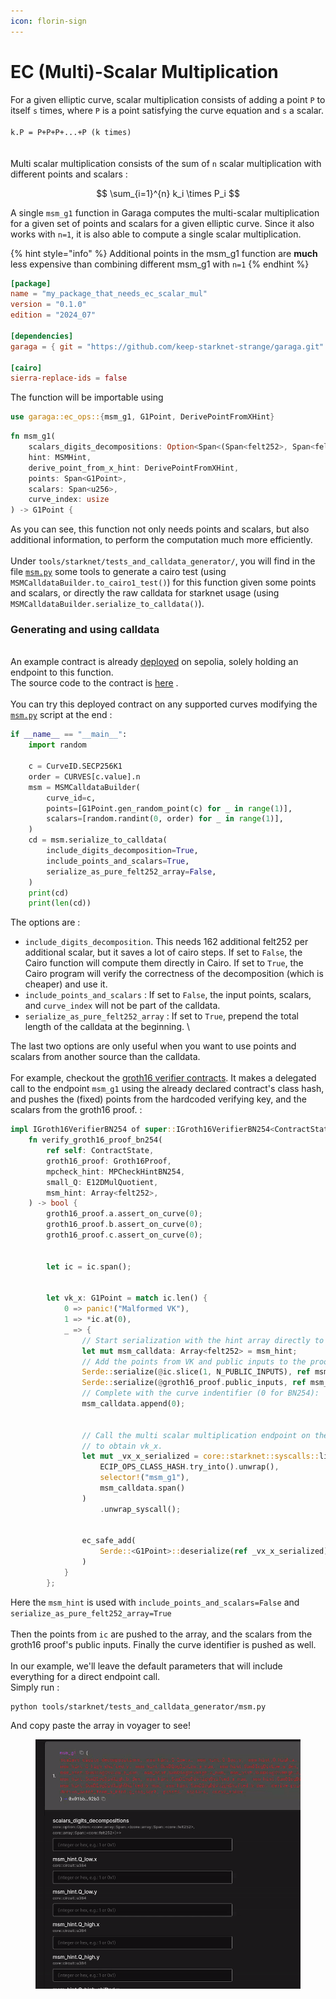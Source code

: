 ```yaml
---
icon: florin-sign
---
```


# EC (Multi)-Scalar Multiplication

For a given elliptic curve, scalar multiplication consists of adding a point  `P` to itself `s` times, where `P` is a point satisfying the curve equation and `s` a scalar. \
\
`k.P = P+P+P+...+P (k times)`\
\
\
Multi scalar multiplication consists of the sum of `n` scalar multiplication with different points and scalars :

$$
\sum_{i=1}^{n} k_i \times P_i
$$



A single `msm_g1` function in Garaga computes the multi-scalar multiplication for a given set of points and scalars for a given elliptic curve. Since it also works with `n=1`, it is also able to compute a single scalar multiplication.

{% hint style="info" %}
Additional points in the msm\_g1 function are **much** less expensive than combining different msm\_g1 with `n=1`
{% endhint %}

```toml
[package]
name = "my_package_that_needs_ec_scalar_mul"
version = "0.1.0"
edition = "2024_07"

[dependencies]
garaga = { git = "https://github.com/keep-starknet-strange/garaga.git" }

[cairo]
sierra-replace-ids = false
```

The function will be importable using&#x20;

```rust
use garaga::ec_ops::{msm_g1, G1Point, DerivePointFromXHint}
```

```rust
fn msm_g1(
    scalars_digits_decompositions: Option<Span<(Span<felt252>, Span<felt252>)>>,
    hint: MSMHint,
    derive_point_from_x_hint: DerivePointFromXHint,
    points: Span<G1Point>,
    scalars: Span<u256>,
    curve_index: usize
) -> G1Point {
```

As you can see, this function not only needs points and scalars, but also additional information, to perform the computation much more efficiently. \
\
Under `tools/starknet/tests_and_calldata_generator/`, you will find in the file [`msm.py`](https://github.com/keep-starknet-strange/garaga/blob/main/tools/starknet/tests\_and\_calldata\_generators/msm.py) some tools to generate a cairo test (using `MSMCalldataBuilder.to_cairo1_test()`) for this function given some points and scalars, or directly the raw calldata for starknet usage (using `MSMCalldataBuilder.serialize_to_calldata()`).&#x20;

### Generating and using calldata

\
An example contract is already [deployed](https://sepolia.voyager.online/contract/0x012686bdb4ca3f22ffc93dfe1e24d72294aac38a4f6b997b456fb4368fb3390b#readContract) on sepolia, solely holding an endpoint to this function. \
The source code to the contract is [here](https://github.com/keep-starknet-strange/garaga/blob/main/src/cairo/contracts/universal\_ecip/src/lib.cairo) .\
\
You can try this deployed contract on any supported curves modifying the [`msm.py`](https://github.com/keep-starknet-strange/garaga/blob/main/hydra/garaga/starknet/tests\_and\_calldata\_generators/msm.py) script at the end :&#x20;

```python
if __name__ == "__main__":
    import random

    c = CurveID.SECP256K1
    order = CURVES[c.value].n
    msm = MSMCalldataBuilder(
        curve_id=c,
        points=[G1Point.gen_random_point(c) for _ in range(1)],
        scalars=[random.randint(0, order) for _ in range(1)],
    )
    cd = msm.serialize_to_calldata(
        include_digits_decomposition=True,
        include_points_and_scalars=True,
        serialize_as_pure_felt252_array=False,
    )
    print(cd)
    print(len(cd))
```

The options are :

* `include_digits_decomposition`. This needs 162 additional felt252 per additional scalar, but it saves a lot of cairo steps. If set to `False`, the Cairo function will compute them directly in Cairo. If set to `True`, the Cairo program will verify the correctness of the decomposition (which is cheaper) and use it.
* `include_points_and_scalars` : If set to `False`, the input points, scalars, and `curve_index` will not be part of the calldata.
* `serialize_as_pure_felt252_array` : If set to `True`, prepend the total length of the calldata at the beginning. \


The last two options are only useful when you want to use points and scalars from another source than the calldata. \
\
For example, checkout the [groth16 verifier contracts](https://github.com/keep-starknet-strange/garaga/blob/8b6dddb9738c62a140fcbd3f9a80208ff07b9853/src/cairo/contracts/groth16\_example\_bn254/src/groth16\_verifier.cairo#L34-L73). It makes a delegated call to the endpoint `msm_g1`  using the already declared contract's class hash, and pushes the (fixed) points from the hardcoded verifying key, and the scalars from the groth16 proof. :

```rust
impl IGroth16VerifierBN254 of super::IGroth16VerifierBN254<ContractState> {
    fn verify_groth16_proof_bn254(
        ref self: ContractState,
        groth16_proof: Groth16Proof,
        mpcheck_hint: MPCheckHintBN254,
        small_Q: E12DMulQuotient,
        msm_hint: Array<felt252>,
    ) -> bool {
        groth16_proof.a.assert_on_curve(0);
        groth16_proof.b.assert_on_curve(0);
        groth16_proof.c.assert_on_curve(0);


        let ic = ic.span();


        let vk_x: G1Point = match ic.len() {
            0 => panic!("Malformed VK"),
            1 => *ic.at(0),
            _ => {
                // Start serialization with the hint array directly to avoid copying it.
                let mut msm_calldata: Array<felt252> = msm_hint;
                // Add the points from VK and public inputs to the proof.
                Serde::serialize(@ic.slice(1, N_PUBLIC_INPUTS), ref msm_calldata);
                Serde::serialize(@groth16_proof.public_inputs, ref msm_calldata);
                // Complete with the curve indentifier (0 for BN254):
                msm_calldata.append(0);


                // Call the multi scalar multiplication endpoint on the Garaga ECIP ops contract
                // to obtain vk_x.
                let mut _vx_x_serialized = core::starknet::syscalls::library_call_syscall(
                    ECIP_OPS_CLASS_HASH.try_into().unwrap(),
                    selector!("msm_g1"),
                    msm_calldata.span()
                )
                    .unwrap_syscall();


                ec_safe_add(
                    Serde::<G1Point>::deserialize(ref _vx_x_serialized).unwrap(), *ic.at(0), 0
                )
            }
        };
```

Here the `msm_hint` is used with `include_points_and_scalars=False` and `serialize_as_pure_felt252_array=True`\
\
Then the points from `ic` are pushed to the array, and the scalars from the groth16 proof's public inputs. Finally the curve identifier is pushed as well. \
\
In our example, we'll leave the default parameters that will include everything for a direct endpoint call. \
Simply run :

```
python tools/starknet/tests_and_calldata_generator/msm.py
```

And copy paste the array in voyager to see!

<figure><img src="../.gitbook/assets/ezgif-7-46048b79f9.gif" alt=""><figcaption></figcaption></figure>
